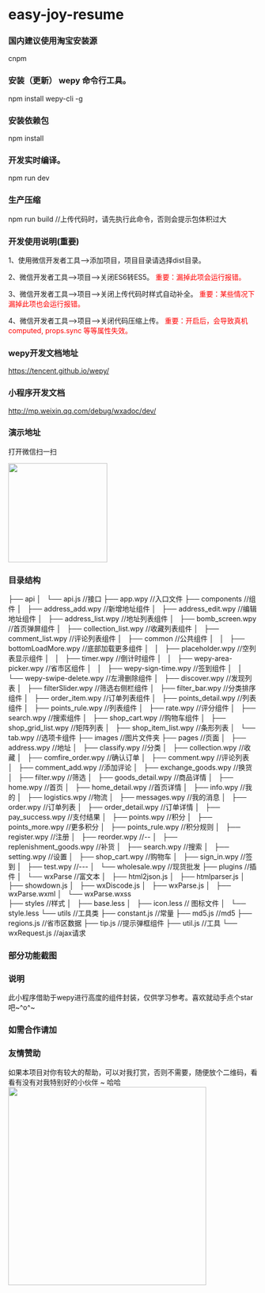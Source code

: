 # easy-joy-resume
### 国内建议使用淘宝安装源
cnpm
### 安装（更新） wepy 命令行工具。
npm install wepy-cli -g

### 安装依赖包
npm install

### 开发实时编译。
npm run dev

### 生产压缩
npm run build //上传代码时，请先执行此命令，否则会提示包体积过大


### 开发使用说明(重要)

1、使用微信开发者工具-->添加项目，项目目录请选择dist目录。

2、微信开发者工具-->项目-->关闭ES6转ES5。 <font color=red>重要：漏掉此项会运行报错。</font> 

3、微信开发者工具-->项目-->关闭上传代码时样式自动补全。  <font color=red>重要：某些情况下漏掉此项也会运行报错。</font> 

4、微信开发者工具-->项目-->关闭代码压缩上传。  <font color=red>重要：开启后，会导致真机computed, props.sync 等等属性失效。</font> 



### wepy开发文档地址
https://tencent.github.io/wepy/

### 小程序开发文档
http://mp.weixin.qq.com/debug/wxadoc/dev/

### 演示地址

打开微信扫一扫

<img src="#" width="200" height="200"/> 


### 目录结构

├── api
│   └── api.js              //接口
├── app.wpy                 //入口文件
├── components                  //组件
│   ├── address_add.wpy         //新增地址组件
│   ├── address_edit.wpy        //编辑地址组件
│   ├── address_list.wpy        //地址列表组件
│   ├── bomb_screen.wpy         //首页弹屏组件
│   ├── collection_list.wpy     //收藏列表组件
│   ├── comment_list.wpy        //评论列表组件
│   ├── common              //公共组件
│   │   ├── bottomLoadMore.wpy      //底部加载更多组件
│   │   ├── placeholder.wpy         //空列表显示组件
│   │   ├── timer.wpy               //倒计时组件
│   │   ├── wepy-area-picker.wpy    //省市区组件
│   │   ├── wepy-sign-time.wpy      //签到组件
│   │   └── wepy-swipe-delete.wpy   //左滑删除组件
│   ├── discover.wpy        //发现列表
│   ├── filterSlider.wpy    //筛选右侧栏组件
│   ├── filter_bar.wpy      //分类排序组件
│   ├── order_item.wpy      //订单列表组件
│   ├── points_detail.wpy   //列表组件
│   ├── points_rule.wpy     //列表组件
│   ├── rate.wpy            //评分组件
│   ├── search.wpy          //搜索组件
│   ├── shop_cart.wpy       //购物车组件
│   ├── shop_grid_list.wpy  //矩阵列表
│   ├── shop_item_list.wpy  //条形列表
│   └── tab.wpy             //选项卡组件
├── images                  //图片文件夹
├── pages                   //页面
│   ├── address.wpy         //地址
│   ├── classify.wpy        //分类
│   ├── collection.wpy      //收藏
│   ├── comfire_order.wpy   //确认订单
│   ├── comment.wpy         //评论列表
│   ├── comment_add.wpy     //添加评论
│   ├── exchange_goods.wpy  //换货
│   ├── filter.wpy          //筛选
│   ├── goods_detail.wpy    //商品详情
│   ├── home.wpy            //首页
│   ├── home_detail.wpy     //首页详情
│   ├── info.wpy            //我的
│   ├── logistics.wpy       //物流
│   ├── messages.wpy        //我的消息
│   ├── order.wpy           //订单列表
│   ├── order_detail.wpy    //订单详情
│   ├── pay_success.wpy     //支付结果
│   ├── points.wpy          //积分
│   ├── points_more.wpy     //更多积分
│   ├── points_rule.wpy     //积分规则
│   ├── register.wpy        //注册
│   ├── reorder.wpy         //--
│   ├── replenishment_goods.wpy //补货
│   ├── search.wpy          //搜索
│   ├── setting.wpy         //设置
│   ├── shop_cart.wpy       //购物车
│   ├── sign_in.wpy         //签到
│   ├── test.wpy            //---
│   └── wholesale.wpy       //现货批发
├── plugins                 //插件
│   └── wxParse             //富文本
│       ├── html2json.js
│       ├── htmlparser.js
│       ├── showdown.js
│       ├── wxDiscode.js
│       ├── wxParse.js
│       ├── wxParse.wxml
│       └── wxParse.wxss    
├── styles                  //样式
│   ├── base.less
│   ├── icon.less           // 图标文件
│   └── style.less
└── utils                   //工具类
├── constant.js             //常量
├── md5.js                  //md5
├── regions.js              //省市区数据
├── tip.js                  //提示弹框组件
├── util.js                 //工具
└── wxRequest.js            //ajax请求




### 部分功能截图




### 说明

此小程序借助于wepy进行高度的组件封装，仅供学习参考。喜欢就动手点个star吧~^o^~

### 如需合作请加

### 友情赞助
如果本项目对你有较大的帮助，可以对我打赏，否则不需要，随便放个二维码，看看有没有对我特别好的小伙伴 ~ 哈哈 
<img src="https://github.com/dyq086/wxYuHanStore/blob/master/screenshots/WechatIMG276.jpg" width="400" height="400"/> 

